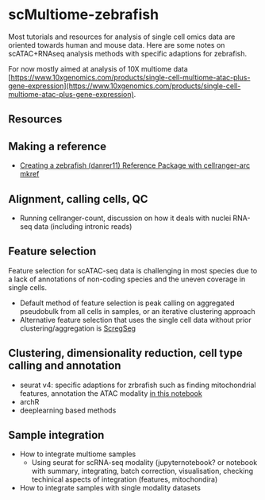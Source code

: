 # scMultiome-zebrafish
Most tutorials and resources for analysis of single cell omics data are oriented towards human and mouse data. Here are some notes on scATAC+RNAseq analysis methods with specific adaptions for zebrafish.

For now mostly aimed at analysis of 10X multiome data [https://www.10xgenomics.com/products/single-cell-multiome-atac-plus-gene-expression](https://www.10xgenomics.com/products/single-cell-multiome-atac-plus-gene-expression). 

## Resources


## Making a reference 

* [Creating a zebrafish (danrer11) Reference Package with cellranger-arc mkref](notebooks/cellranger-arc-mkref.md)

## Alignment, calling cells, QC

* Running cellranger-count, discussion on how it deals with nuclei RNA-seq data (including intronic reads)

## Feature selection
Feature selection for scATAC-seq data is challenging in most species due to a lack of annotations of non-coding species and the uneven coverage in single cells.
* Default method of feature selection is peak calling on aggregated pseudobulk from all cells in samples, or an iterative clustering approach
* Alternative feature selection that uses the single cell data without prior clustering/aggregation is [ScregSeg](https://github.com/BIMSBbioinfo/scregseg)

## Clustering, dimensionality reduction, cell type calling and annotation
* seurat v4: specific adaptions for zrbrafish such as finding mitochondrial features, annotation the ATAC modality [in this notebook](notebooks/Seuratv4_zebrafish_notebook.ipynb)
* archR
* deeplearning based methods

## Sample integration
* How to integrate multiome samples
  * Using seurat for scRNA-seq modality (jupyternotebook? or notebook with summary, integrating, batch correction, visualisation, checking techinical aspects of integration (features, mitochondira)
* How to integrate samples with single modality datasets
